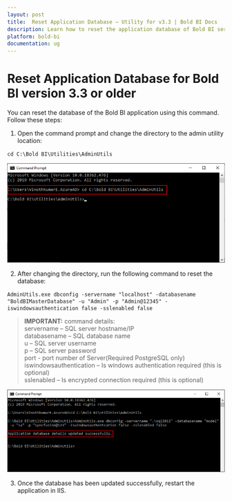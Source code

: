 ```yaml
---
layout: post
title:  Reset Application Database – Utility for v3.3 | Bold BI Docs
description: Learn how to reset the application database of Bold BI server application of v3.3 or earlier through the command line interface.
platform: bold-bi
documentation: ug
---
```


# Reset Application Database for Bold BI version 3.3 or older

You can reset the database of the Bold BI application using this command. Follow these steps:
   
1. Open the command prompt and change the directory to the admin utility location:
~~~
cd C:\Bold BI\Utilities\AdminUtils
~~~  
![command](/static/assets/admin-utility/images/utilscmd.png)  
 
2. After changing the directory, run the following command to reset the database:
~~~
AdminUtils.exe dbconfig -servername "localhost" -databasename "BoldBIMasterDatabase" -u "Admin" -p "Admin@12345" -iswindowsauthentication false -sslenabled false   
~~~  
> **IMPORTANT:**  command details:  
> servername – SQL server hostname/IP  
> databasename – SQL database name  
> u – SQL server username  
> p – SQL server password  
> port - port number of Server(Required PostgreSQL only)  
> iswindowsauthentication – Is windows authentication required (this is optional)  
> sslenabled – Is encrypted connection required (this is optional)

![reset-command](/static/assets/admin-utility/images/reset-con-string.png)  

3. Once the database has been updated successfully, restart the application in IIS.